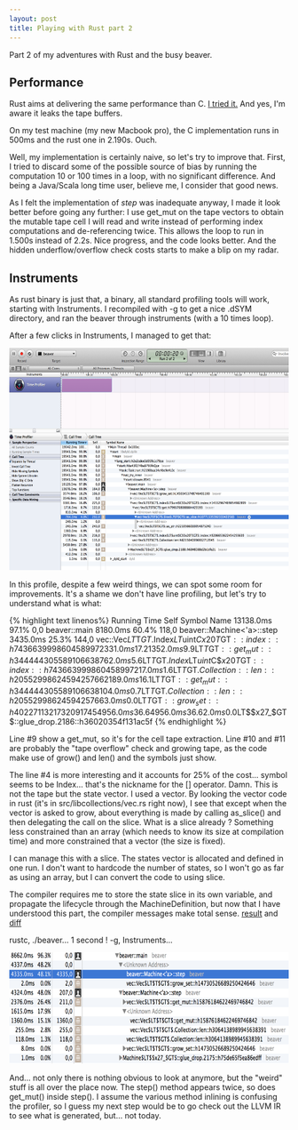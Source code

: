 ```yaml
---
layout: post
title: Playing with Rust part 2
---
```


Part 2 of my adventures with Rust and the busy beaver.

Performance
-----------

Rust aims at delivering the same performance than C.
[I tried it.](https://github.com/kali/rust-sandbox/blob/f9e32abf1b3fc94938dfee286d183f5e6b6e2286/busy-beaver-c/beaver.c)
And yes, I'm aware it leaks the tape buffers.

On my test machine (my new Macbook pro), the C implementation runs in 500ms and the rust one in 2.190s. Ouch.

Well, my implementation is certainly naive, so let's try to improve that. First, I tried to discard some of the
possible source of bias by running the computation 10 or 100 times in a loop, with no significant difference.
And being a Java/Scala long time user, believe me, I consider that good news.

As I felt the implementation of *step* was inadequate anyway, I made it look better before going any further: 
I use get_mut on the tape vectors
to obtain the mutable tape cell I will read and write instead of performing index computations and de-referencing
twice. This allows the loop to run in 1.500s instead of 2.2s. Nice progress, and the code looks better. And
the hidden underflow/overflow check costs starts to make a blip on my radar.

Instruments
----------

As rust binary is just that, a binary, all standard profiling tools will work, starting
with Instruments. I recompiled with -g to get a nice .dSYM directory, and ran the beaver through instruments
(with a 10 times loop).

After a few clicks in Instruments, I managed to get that:

<a href="/assets/2014-09-03-Instruments-1.png">
    <img src="/assets/2014-09-03-Instruments-1.png" alt="First profile" height="400px"></img>
</a>

In this profile, despite a few weird things, we can spot some room for improvements. It's a shame we don't
have line profiling, but let's try to understand what is what:

{% highlight text linenos%}
Running Time           Self Symbol Name
 13138.0ms   97.1%      0,0 beaver::main
  8180.0ms   60.4%    118,0   beaver::Machine<'a>::step
  3435.0ms   25.3%    144,0     vec::Vec$LT$T$GT$.Index$LT$uint$C$$x20T$GT$::index::h743663999860458997
  2331.0ms   17.2%      0,0     <Unknown Address>
  1352.0ms    9.9%   1352,0       vec::Vec$LT$T$GT$::get_mut::h344444305589106638
   762.0ms    5.6%    762,0       vec::Vec$LT$T$GT$.Index$LT$uint$C$$x20T$GT$::index::h743663999860458997
   217.0ms    1.6%    217,0       vec::Vec$LT$T$GT$.Collection::len::h2055299862459425766
  2189.0ms   16.1%    213,0     vec::Vec$LT$T$GT$::get_mut::h344444305589106638
   104.0ms    0.7%    104,0     vec::Vec$LT$T$GT$.Collection::len::h2055299862459425766
     3.0ms    0.0%      0,0     vec::Vec$LT$T$GT$::grow_set::h4022711321732091745
  4956.0ms   36.6%      0,0   <Unknown Address>
  4956.0ms   36.6%   4956,0     beaver::Machine<'a>::step
     2.0ms    0.0%      0,0   Machine$LT$$x27_$GT$::glue_drop.2186::h36020354f131ac5f
{% endhighlight %}

Line #9 show a get_mut, so it's for the cell tape extraction. Line #10 and #11 are probably the "tape overflow" check
and growing tape, as the code make use of grow() and len() and the symbols just show.

The line #4 is more interesting and it accounts for 25% of the cost... symbol seems to be Index... that's the
nickname for the [] operator. Damn. This is not the tape but the state vector. I used a vector.
By looking the vector code in rust (it's in src/libcollections/vec.rs right now), I see that except when the
vector is asked to grow, about everything is made by calling as_slice() and then delegating the call on the slice.
What is a slice already ? Something less constrained than an array (which needs to know its size at compilation time)
and more constrained that a vector (the size is fixed).

I can manage this with a slice. The states vector is allocated and defined in one run. I don't want to hardcode
the number of states, so I won't go as far as using an array, but I can convert the code to using slice.

The compiler requires me to store the state slice in its own variable, and propagate the lifecycle through the
MachineDefinition, but now that I have understood this part, the compiler messages make total sense.
[result](https://github.com/kali/rust-sandbox/blob/ef5a8541e75c1ca5bd2c092c1f2ab8fdaab11eaa/busy-beaver/beaver.rs) and [diff](https://github.com/kali/rust-sandbox/commit/ef5a8541e75c1ca5bd2c092c1f2ab8fdaab11eaa#diff-59688c8bef3e90bb8336dd37eba0fd38)

rustc, ./beaver... 1 second ! -g, Instruments...

<a href="/assets/2014-09-03-Instruments-2.png">
    <img src="/assets/2014-09-03-Instruments-2.png" alt="First profile" height="200px"></img>
</a>

And... not only there is nothing obvious to look at anymore, but the "weird" stuff is all over the place now.
The step() method appears twice, so does get_mut() inside step(). I assume the various method inlining is confusing
the profiler, so I guess my next step would be to go check out the LLVM IR to see what is generated, but... not
today.
